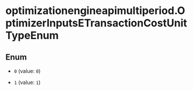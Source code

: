 # optimizationengineapimultiperiod.OptimizerInputsETransactionCostUnitTypeEnum

## Enum


* `0` (value: `0`)

* `1` (value: `1`)


